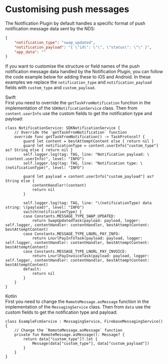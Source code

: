 # Customising push messages

The Notification Plugin by default handles a specific format of push notification message data sent by the NDS:
```json
{
    "notification_type": "swap_updated",
    "notification_payload": "{ \"id\": \"\", \"status\": \"\" }",
    "app_data": ""
}
```

If you want to customise the structure or field names of the push notification message data handled by the Notification Plugin, you can follow the code example below for adding these to iOS and Android. In these examples we replace the `notification_type` and `notification_payload` fields with `custom_type` and `custom_payload`.

<custom-tabs category="lang">
<div slot="title">Swift</div>
<section>
First you need to override the <code>getTaskFromNotification</code> function in the implementation of the <code>SDKNotificationService</code> class. Then from <code>content.userInfo</code> use the custom fields to get the notification type and payload:

```swift,ignore
class NotificationService: SDKNotificationService {
    // Override the `getTaskFromNotification` function 
    override func getTaskFromNotification() -> TaskProtocol? {
        guard let content = bestAttemptContent else { return nil }
        guard let notificationType = content.userInfo["custom_type"] as? String else { return nil }
        self.logger.log(tag: TAG, line: "Notification payload: \(content.userInfo)", level: "INFO")
        self.logger.log(tag: TAG, line: "Notification type: \(notificationType)", level: "INFO")
        
        guard let payload = content.userInfo["custom_payload"] as? String else {
            contentHandler!(content)
            return nil
        }
        
        self.logger.log(tag: TAG, line: "\(notificationType) data string: \(payload)", level: "INFO")
        switch(notificationType) {
        case Constants.MESSAGE_TYPE_SWAP_UPDATED:
            return SwapUpdatedTask(payload: payload, logger: self.logger, contentHandler: contentHandler, bestAttemptContent: bestAttemptContent)
        case Constants.MESSAGE_TYPE_LNURL_PAY_INFO:
            return LnurlPayInfoTask(payload: payload, logger: self.logger, contentHandler: contentHandler, bestAttemptContent: bestAttemptContent)
        case Constants.MESSAGE_TYPE_LNURL_PAY_INVOICE:
            return LnurlPayInvoiceTask(payload: payload, logger: self.logger, contentHandler: contentHandler, bestAttemptContent: bestAttemptContent)
        default:
            return nil
        }
    }
}
```

</section>
<div slot="title">Kotlin</div>
<section>
First you need to change the <code>RemoteMessage.asMessage</code> function in the implementation of the <code>MessagingService</code> class. Then from <code>data</code> use the custom fields to get the notification type and payload:

```kotlin,ignore
class ExampleFcmService : MessagingService, FirebaseMessagingService() {
    // Change the `RemoteMessage.asMessage` function
    private fun RemoteMessage.asMessage(): Message? {
        return data["custom_type"]?.let {
            Message(data["custom_type"], data["custom_payload"])
        }
    }
}
```

</section>
</custom-tabs>
